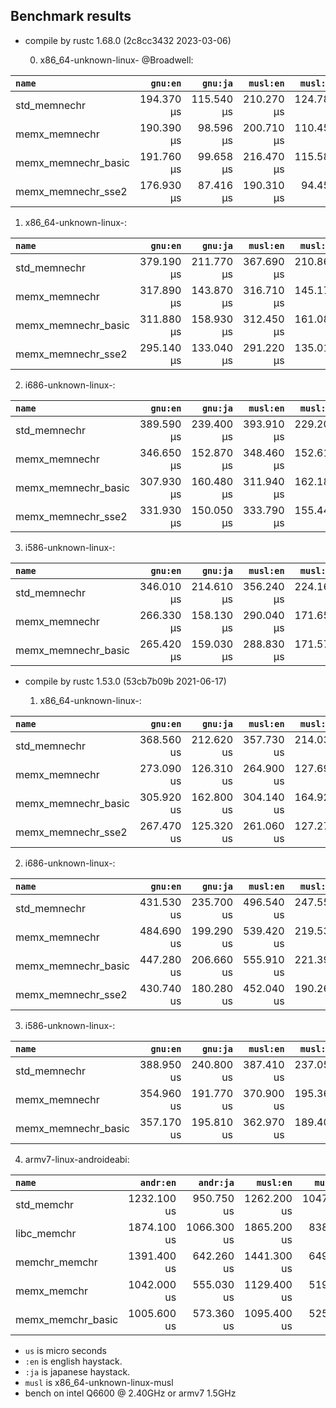 ## Benchmark results

- compile by rustc 1.68.0 (2c8cc3432 2023-03-06)

  0. x86_64-unknown-linux- @Broadwell:

|         `name`          |  `gnu:en`   |  `gnu:ja`   |  `musl:en`  |  `musl:ja`  |
|:------------------------|------------:|------------:|------------:|------------:|
| std_memnechr            |  194.370 µs |  115.540 µs |  210.270 µs |  124.780 µs |
| memx_memnechr           |  190.390 µs |   98.596 µs |  200.710 µs |  110.450 µs |
| memx_memnechr_basic     |  191.760 µs |   99.658 µs |  216.470 µs |  115.580 µs |
| memx_memnechr_sse2      |  176.930 µs |   87.416 µs |  190.310 µs |   94.458 µs |

  1. x86_64-unknown-linux-:

|         `name`          |  `gnu:en`   |  `gnu:ja`   |  `musl:en`  |  `musl:ja`  |
|:------------------------|------------:|------------:|------------:|------------:|
| std_memnechr            |  379.190 µs |  211.770 µs |  367.690 µs |  210.860 µs |
| memx_memnechr           |  317.890 µs |  143.870 µs |  316.710 µs |  145.170 µs |
| memx_memnechr_basic     |  311.880 µs |  158.930 µs |  312.450 µs |  161.080 µs |
| memx_memnechr_sse2      |  295.140 µs |  133.040 µs |  291.220 µs |  135.010 µs |

  2. i686-unknown-linux-:

|         `name`          |  `gnu:en`   |  `gnu:ja`   |  `musl:en`  |  `musl:ja`  |
|:------------------------|------------:|------------:|------------:|------------:|
| std_memnechr            |  389.590 µs |  239.400 µs |  393.910 µs |  229.200 µs |
| memx_memnechr           |  346.650 µs |  152.870 µs |  348.460 µs |  152.610 µs |
| memx_memnechr_basic     |  307.930 µs |  160.480 µs |  311.940 µs |  162.180 µs |
| memx_memnechr_sse2      |  331.930 µs |  150.050 µs |  333.790 µs |  155.440 µs |

  3. i586-unknown-linux-:

|         `name`          |  `gnu:en`   |  `gnu:ja`   |  `musl:en`  |  `musl:ja`  |
|:------------------------|------------:|------------:|------------:|------------:|
| std_memnechr            |  346.010 µs |  214.610 µs |  356.240 µs |  224.160 µs |
| memx_memnechr           |  266.330 µs |  158.130 µs |  290.040 µs |  171.650 µs |
| memx_memnechr_basic     |  265.420 µs |  159.030 µs |  288.830 µs |  171.570 µs |


- compile by rustc 1.53.0 (53cb7b09b 2021-06-17)

  1. x86_64-unknown-linux-:

|         `name`          |  `gnu:en`   |  `gnu:ja`   |  `musl:en`  |  `musl:ja`  |
|:------------------------|------------:|------------:|------------:|------------:|
| std_memnechr            |  368.560 us |  212.620 us |  357.730 us |  214.030 us |
| memx_memnechr           |  273.090 us |  126.310 us |  264.900 us |  127.690 us |
| memx_memnechr_basic     |  305.920 us |  162.800 us |  304.140 us |  164.920 us |
| memx_memnechr_sse2      |  267.470 us |  125.320 us |  261.060 us |  127.270 us |

  2. i686-unknown-linux-:

|         `name`          |  `gnu:en`   |  `gnu:ja`   |  `musl:en`  |  `musl:ja`  |
|:------------------------|------------:|------------:|------------:|------------:|
| std_memnechr            |  431.530 us |  235.700 us |  496.540 us |  247.550 us |
| memx_memnechr           |  484.690 us |  199.290 us |  539.420 us |  219.530 us |
| memx_memnechr_basic     |  447.280 us |  206.660 us |  555.910 us |  221.390 us |
| memx_memnechr_sse2      |  430.740 us |  180.280 us |  452.040 us |  190.260 us |

  3. i586-unknown-linux-:

|         `name`          |  `gnu:en`   |  `gnu:ja`   |  `musl:en`  |  `musl:ja`  |
|:------------------------|------------:|------------:|------------:|------------:|
| std_memnechr            |  388.950 us |  240.800 us |  387.410 us |  237.050 us |
| memx_memnechr           |  354.960 us |  191.770 us |  370.900 us |  195.360 us |
| memx_memnechr_basic     |  357.170 us |  195.810 us |  362.970 us |  189.400 us |

  4. armv7-linux-androideabi:

|         `name`          |  `andr:en`  |  `andr:ja`  |  `musl:en`  |  `musl:ja`  |
|:------------------------|------------:|------------:|------------:|------------:|
| std_memchr              | 1232.100 us |  950.750 us | 1262.200 us | 1047.500 us |
| libc_memchr             | 1874.100 us | 1066.300 us | 1865.200 us |  838.210 us |
| memchr_memchr           | 1391.400 us |  642.260 us | 1441.300 us |  649.600 us |
| memx_memchr             | 1042.000 us |  555.030 us | 1129.400 us |  519.740 us |
| memx_memchr_basic       | 1005.600 us |  573.360 us | 1095.400 us |  525.020 us |

- `us` is micro seconds
- `:en` is english haystack.
- `:ja` is japanese haystack.
- `musl` is x86_64-unknown-linux-musl
- bench on intel Q6600 @ 2.40GHz or armv7 1.5GHz
